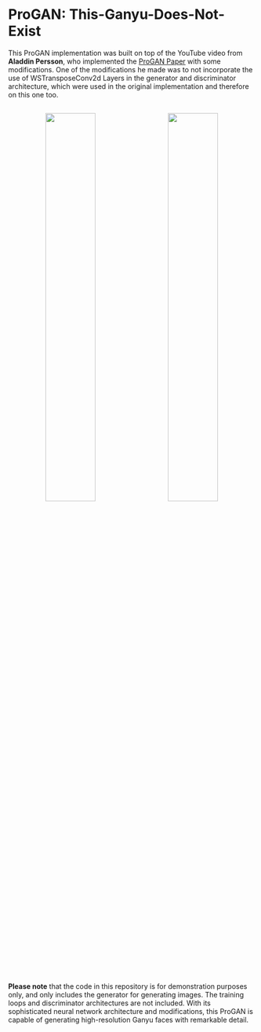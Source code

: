 # ProGAN: This-Ganyu-Does-Not-Exist
This ProGAN implementation was built on top of the YouTube video from **Aladdin Persson**, who implemented the [ProGAN Paper](https://arxiv.org/abs/1710.10196) with some modifications. One of the modifications he made was to not incorporate the use of WSTransposeConv2d Layers in the generator and discriminator architecture, which were used in the original implementation and therefore on this one too. 

<h2 align="center"></h1>

<p float="left" align="middle">
  <img src="https://media.discordapp.net/attachments/911296727103983678/1095396783707918476/8db4b741-de31-4641-ba85-a4cd1bff02bc.png?width=676&height=676" width="45%" hspace="10"/>
  <img src="https://media.discordapp.net/attachments/911296727103983678/1095396784630681850/87e8ed31-c917-4703-b649-b5714b44292c.png?width=676&height=676" width="45%" hspace="10"/> 
</p>


**Please note** that the code in this repository is for demonstration purposes only, and only includes the generator for generating images. The training loops and discriminator architectures are not included. With its sophisticated neural network architecture and modifications, this ProGAN is capable of generating high-resolution Ganyu faces with remarkable detail.

<h2 align="center"></h1>
